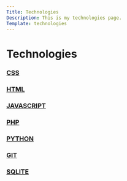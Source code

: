 ```yaml
---
Title: Technologies
Description: This is my technologies page.
Template: technologies
---
```


# Technologies
<div class="box css">
<a href="%base_url%?technology/css">
<h3>CSS</h3>
</a>
</div>

<div class="box html">
<a href="%base_url%?technology/html">
<h3>HTML</h3>
</a>
</div>

<div class="box javascript">
<a href="%base_url%?technology/javascript">
<h3>JAVASCRIPT</h3>
</a>
</div>

<div class="box php">
<a href="%base_url%?technology/php">
<h3>PHP</h3>
</a>
</div>

<div class="box python">
<a href="%base_url%?technology/python">
<h3>PYTHON</h3>
</a>
</div>

<div class="box git">
<a href="%base_url%?technology/git">
<h3>GIT</h3>
</a>
</div>

<div class="box sqlite">
<a href="%base_url%?technology/sqlite">
<h3>SQLITE</h3>
</a>
</div>